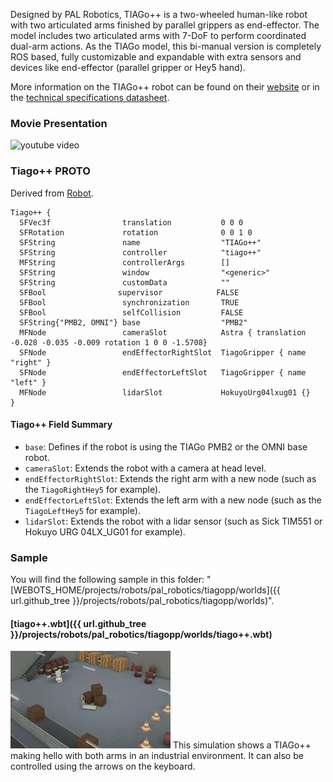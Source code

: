Designed by PAL Robotics, TIAGo++ is a two-wheeled human-like robot with two articulated arms finished by parallel grippers as end-effector.
The model includes two articulated arms with 7-DoF to perform coordinated dual-arm actions.
As the TIAGo model, this bi-manual version is completely ROS based, fully customizable and expandable with extra sensors and devices like end-effector (parallel gripper or Hey5 hand).

More information on the TIAGo++ robot can be found on their [website](http://blog.pal-robotics.com/tiago-bi-manual-robot-research/) or in the [technical specifications datasheet](https://pal-robotics.com/wp-content/uploads/2022/04/Datasheet_TIAGo.pdf).

### Movie Presentation

![youtube video](https://www.youtube.com/watch?v=2KYpuaREQm0)

### Tiago++ PROTO

Derived from [Robot](https://cyberbotics.com/doc/reference/robot).
```
Tiago++ {
  SFVec3f                translation           0 0 0
  SFRotation             rotation              0 0 1 0
  SFString               name                  "TIAGo++"
  SFString               controller            "tiago++"
  MFString               controllerArgs        []
  SFString               window                "<generic>"
  SFString               customData            ""
  SFBool                supervisor            FALSE
  SFBool                 synchronization       TRUE
  SFBool                 selfCollision         FALSE
  SFString{"PMB2, OMNI"} base                  "PMB2"
  MFNode                 cameraSlot            Astra { translation -0.028 -0.035 -0.009 rotation 1 0 0 -1.5708}
  SFNode                 endEffectorRightSlot  TiagoGripper { name "right" }
  SFNode                 endEffectorLeftSlot   TiagoGripper { name "left" }
  MFNode                 lidarSlot             HokuyoUrg04lxug01 {}
}
```

#### Tiago++ Field Summary

- `base`: Defines if the robot is using the TIAGo PMB2 or the OMNI base robot.
- `cameraSlot`: Extends the robot with a camera at head level.
- `endEffectorRightSlot`: Extends the right arm with a new node (such as the `TiagoRightHey5` for example).
- `endEffectorLeftSlot`: Extends the left arm with a new node (such as the `TiagoLeftHey5` for example).
- `lidarSlot`: Extends the robot with a lidar sensor (such as Sick TIM551 or Hokuyo URG 04LX_UG01 for example).

### Sample

You will find the following sample in this folder: "[WEBOTS\_HOME/projects/robots/pal\_robotics/tiagopp/worlds]({{ url.github_tree }}/projects/robots/pal_robotics/tiagopp/worlds)".

#### [tiago++.wbt]({{ url.github_tree }}/projects/robots/pal_robotics/tiagopp/worlds/tiago++.wbt)

![tiago++.wbt.png](images/tiago++/tiago++.wbt.thumbnail.jpg) This simulation shows a TIAGo++ making hello with both arms in an industrial environment.
It can also be controlled using the arrows on the keyboard.
